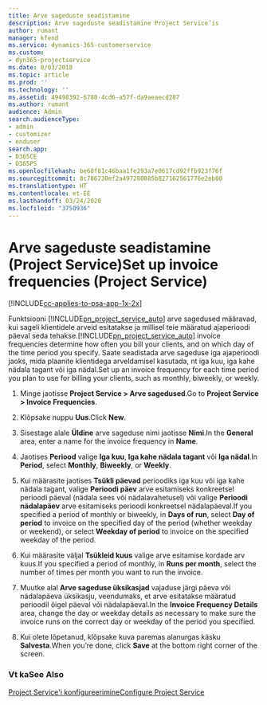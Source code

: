 ```yaml
---
title: Arve sageduste seadistamine
description: Arve sageduste seadistamine Project Service’is
author: rumant
manager: kfend
ms.service: dynamics-365-customerservice
ms.custom:
- dyn365-projectservice
ms.date: 8/03/2018
ms.topic: article
ms.prod: ''
ms.technology: ''
ms.assetid: 49498392-6780-4cd6-a57f-da9aeaecd287
ms.author: rumant
audience: Admin
search.audienceType:
- admin
- customizer
- enduser
search.app:
- D365CE
- D365PS
ms.openlocfilehash: be60f81c46baa1fe293a7e0617cd92ffb923f76f
ms.sourcegitcommit: 8c786230ef2a497280885b827162561776e2eb00
ms.translationtype: HT
ms.contentlocale: et-EE
ms.lasthandoff: 03/24/2020
ms.locfileid: "3750936"
---
```

# <a name="set-up-invoice-frequencies-project-service"></a><span data-ttu-id="0d3cd-103">Arve sageduste seadistamine (Project Service)</span><span class="sxs-lookup"><span data-stu-id="0d3cd-103">Set up invoice frequencies (Project Service)</span></span>

[!INCLUDE[cc-applies-to-psa-app-1x-2x](../includes/cc-applies-to-psa-app-1x-2x.md)]

<span data-ttu-id="0d3cd-104">Funktsiooni [!INCLUDE[pn_project_service_auto](../includes/pn-project-service-auto.md)] arve sagedused määravad, kui sageli klientidele arveid esitatakse ja millisel teie määratud ajaperioodi päeval seda tehakse.</span><span class="sxs-lookup"><span data-stu-id="0d3cd-104">[!INCLUDE[pn_project_service_auto](../includes/pn-project-service-auto.md)] invoice frequencies determine how often you bill your clients, and on which day of the time period you specify.</span></span> <span data-ttu-id="0d3cd-105">Saate seadistada arve sageduse iga ajaperioodi jaoks, mida plaanite klientidega arveldamisel kasutada, nt iga kuu, iga kahe nädala tagant või iga nädal.</span><span class="sxs-lookup"><span data-stu-id="0d3cd-105">Set up an invoice frequency for each time period you plan to use for billing your clients, such as monthly, biweekly, or weekly.</span></span>  
  
1.  <span data-ttu-id="0d3cd-106">Minge jaotisse **Project Service > Arve sagedused**.</span><span class="sxs-lookup"><span data-stu-id="0d3cd-106">Go to **Project Service > Invoice Frequencies**.</span></span>  
  
2.  <span data-ttu-id="0d3cd-107">Klõpsake nuppu **Uus**.</span><span class="sxs-lookup"><span data-stu-id="0d3cd-107">Click **New**.</span></span>  
  
3.  <span data-ttu-id="0d3cd-108">Sisestage alale **Üldine** arve sageduse nimi jaotisse **Nimi**.</span><span class="sxs-lookup"><span data-stu-id="0d3cd-108">In the **General** area, enter a name for the invoice frequency in **Name**.</span></span>  
  
4.  <span data-ttu-id="0d3cd-109">Jaotises **Periood** valige **Iga kuu**, **Iga kahe nädala tagant** või **Iga nädal**.</span><span class="sxs-lookup"><span data-stu-id="0d3cd-109">In **Period**, select **Monthly**, **Biweekly**, or **Weekly**.</span></span>  
  
5.  <span data-ttu-id="0d3cd-110">Kui määrasite jaotises **Tsükli päevad** perioodiks iga kuu või iga kahe nädala tagant, valige **Perioodi päev** arve esitamiseks konkreetsel perioodi päeval (nädala sees või nädalavahetusel) või valige **Perioodi nädalapäev** arve esitamiseks perioodi konkreetsel nädalapäeval.</span><span class="sxs-lookup"><span data-stu-id="0d3cd-110">If you specified a period of monthly or biweekly, in **Days of run**, select **Day of period** to invoice on the specified day of the period (whether weekday or weekend), or select **Weekday of period** to invoice on the specified weekday of the period.</span></span>  
  
6.  <span data-ttu-id="0d3cd-111">Kui määrasite väljal **Tsükleid kuus** valige arve esitamise kordade arv kuus.</span><span class="sxs-lookup"><span data-stu-id="0d3cd-111">If you specified a period of monthly, in **Runs per month**, select the number of times per month you want to run the invoice.</span></span>  
  
7.  <span data-ttu-id="0d3cd-112">Muutke alal **Arve sageduse üksikasjad** vajaduse järgi päeva või nädalapäeva üksikasju, veendumaks, et arve esitatakse määratud perioodil õigel päeval või nädalapäeval.</span><span class="sxs-lookup"><span data-stu-id="0d3cd-112">In the **Invoice Frequency Details** area, change the day or weekday details as necessary to make sure the invoice runs on the correct day or weekday of the period you specified.</span></span>  
  
8.  <span data-ttu-id="0d3cd-113">Kui olete lõpetanud, klõpsake kuva paremas alanurgas käsku **Salvesta**.</span><span class="sxs-lookup"><span data-stu-id="0d3cd-113">When you’re done, click **Save** at the bottom right corner of the screen.</span></span>  
  
### <a name="see-also"></a><span data-ttu-id="0d3cd-114">Vt ka</span><span class="sxs-lookup"><span data-stu-id="0d3cd-114">See Also</span></span>  
 [<span data-ttu-id="0d3cd-115">Project Service'i konfigureerimine</span><span class="sxs-lookup"><span data-stu-id="0d3cd-115">Configure Project Service</span></span>](../project-service/configure.md)
